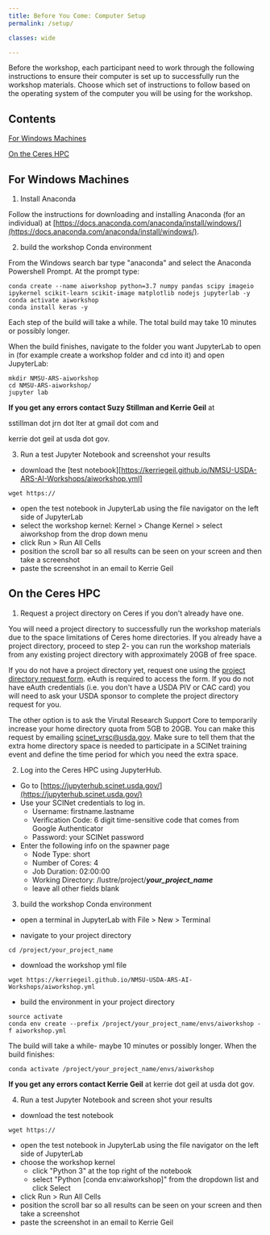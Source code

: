 ```yaml
---
title: Before You Come: Computer Setup 
permalink: /setup/

classes: wide

---
```



Before the workshop, each participant need to work through the following instructions to ensure their computer is set up to successfully run the workshop materials. Choose which set of instructions to follow based on the operating system of the computer you will be using for the workshop.

## Contents 

[For Windows Machines](#for-windows-machines)

[On the Ceres HPC](#on-the-ceres-hpc)


## For Windows Machines
1) Install Anaconda

  Follow the instructions for downloading and installing Anaconda (for an individual) at [https://docs.anaconda.com/anaconda/install/windows/](https://docs.anaconda.com/anaconda/install/windows/).
    
2) build the workshop Conda environment

  From the Windows search bar type "anaconda" and select the Anaconda Powershell Prompt. At the prompt type:
  
  ```
  conda create --name aiworkshop python=3.7 numpy pandas scipy imageio ipykernel scikit-learn scikit-image matplotlib nodejs jupyterlab -y
  conda activate aiworkshop
  conda install keras -y
  ```
    
  Each step of the build will take a while. The total build may take 10 minutes or possibly longer. 
    
  When the build finishes, navigate to the folder you want JupyterLab to open in (for example create a workshop folder and cd into it) and open JupyterLab:
  
  ```
  mkdir NMSU-ARS-aiworkshop
  cd NMSU-ARS-aiworkshop/
  jupyter lab
  ```
  
  **If you get any errors contact Suzy Stillman and Kerrie Geil** at 
  
  sstillman dot jrn dot lter at gmail dot com and
   
  kerrie dot geil at usda dot gov.
        
3) Run a test Jupyter Notebook and screenshot your results  

  - download the [test notebook][https://kerriegeil.github.io/NMSU-USDA-ARS-AI-Workshops/aiworkshop.yml]
  ```
  wget https://
  ```
   - open the test notebook in JupyterLab using the file navigator on the left side of JupyterLab
   - select the workshop kernel: Kernel > Change Kernel > select aiworkshop from the drop down menu 
   - click Run > Run All Cells
   - position the scroll bar so all results can be seen on your screen and then take a screenshot
   - paste the screenshot in an email to Kerrie Geil
    

## On the Ceres HPC

1) Request a project directory on Ceres if you don't already have one.

  You will need a project directory to successfully run the workshop materials due to the space limitations of Ceres home directories. If you already have a project directory, proceed to step 2- you can run the workshop materials from any existing project directory with approximately 20GB of free space.
  
  If you do not have a project directory yet, request one using the [project directory request form](https://scinet.usda.gov/support/request-storage). eAuth is required to access the form. If you do not have eAuth credentials (i.e. you don't have a USDA PIV or CAC card) you will need to ask your USDA sponsor to complete the project directory request for you. 
  
  The other option is to ask the Virutal Research Support Core to temporarily increase your home directory quota from 5GB to 20GB. You can make this request by emailing scinet_vrsc@usda.gov. Make sure to tell them that the extra home directory space is needed to participate in a SCINet training event and define the time period for which you need the extra space.

2) Log into the Ceres HPC using JupyterHub.
  - Go to [https://jupyterhub.scinet.usda.gov/](https://jupyterhub.scinet.usda.gov/)
  - Use your SCINet credentials to log in.
    - Username: firstname.lastname 
    - Verification Code: 6 digit time-sensitive code that comes from Google Authenticator
    - Password: your SCINet password
  - Enter the following info on the spawner page
    - Node Type: short
    - Number of Cores: 4
    - Job Duration: 02:00:00
    - Working Directory: /lustre/project/***your_project_name***
    - leave all other fields blank

3) build the workshop Conda environment
  - open a terminal in JupyterLab with File > New > Terminal
  
  - navigate to your project directory
  ```
  cd /project/your_project_name
  ```
  
  - download the workshop yml file
  ```
  wget https://kerriegeil.github.io/NMSU-USDA-ARS-AI-Workshops/aiworkshop.yml
  ```
  
  - build the environment in your project directory
  ```
  source activate
  conda env create --prefix /project/your_project_name/envs/aiworkshop -f aiworkshop.yml
  ```
  
  The build will take a while- maybe 10 minutes or possibly longer. When the build finishes:
  ```
  conda activate /project/your_project_name/envs/aiworkshop
  ```
  
  **If you get any errors contact Kerrie Geil** at kerrie dot geil at usda dot gov.
  
4) Run a test Jupyter Notebook and screen shot your results
  - download the test notebook
  ```
  wget https://
  ```
  - open the test notebook in JupyterLab using the file navigator on the left side of JupyterLab
  - choose the workshop kernel 
    - click "Python 3" at the top right of the notebook
    - select "Python [conda env:aiworkshop]" from the dropdown list and click Select
  - click Run > Run All Cells
  - position the scroll bar so all results can be seen on your screen and then take a screenshot
  - paste the screenshot in an email to Kerrie Geil

